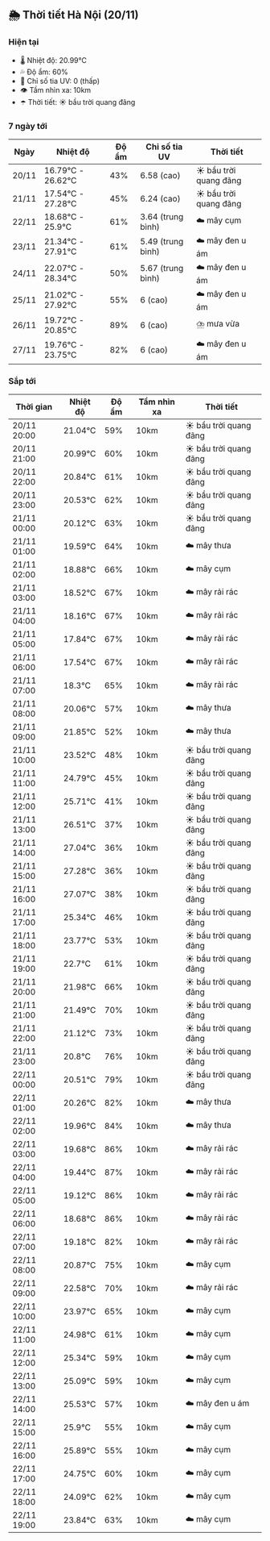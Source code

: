 ## 🌦️ Thời tiết Hà Nội (20/11)

### Hiện tại

- 🌡️ Nhiệt độ: 20.99℃
- 💦 Độ ẩm: 60%
- 🌟 Chỉ số tia UV: 0 (thấp)
- 👁️ Tầm nhìn xa: 10km
- ☂️ Thời tiết: ☀️ bầu trời quang đãng

### 7 ngày tới

| Ngày | Nhiệt độ | Độ ẩm | Chỉ số tia UV | Thời tiết |
| --- | --- | --- | --- | --- |
| 20/11 | 16.79℃ - 26.62℃ | 43% | 6.58 (cao) | ☀️ bầu trời quang đãng |
| 21/11 | 17.54℃ - 27.28℃ | 45% | 6.24 (cao) | ☀️ bầu trời quang đãng |
| 22/11 | 18.68℃ - 25.9℃ | 61% | 3.64 (trung bình) | ☁️ mây cụm |
| 23/11 | 21.34℃ - 27.91℃ | 61% | 5.49 (trung bình) | ☁️ mây đen u ám |
| 24/11 | 22.07℃ - 28.34℃ | 50% | 5.67 (trung bình) | ☁️ mây đen u ám |
| 25/11 | 21.02℃ - 27.92℃ | 55% | 6 (cao) | ☁️ mây đen u ám |
| 26/11 | 19.72℃ - 20.85℃ | 89% | 6 (cao) | ⛈️ mưa vừa |
| 27/11 | 19.76℃ - 23.75℃ | 82% | 6 (cao) | ☁️ mây đen u ám |

### Sắp tới

| Thời gian | Nhiệt độ | Độ ẩm | Tầm nhìn xa | Thời tiết |
| --- | --- | --- | --- | --- |
| 20/11 20:00 | 21.04℃ | 59% | 10km | ☀️ bầu trời quang đãng |
| 20/11 21:00 | 20.99℃ | 60% | 10km | ☀️ bầu trời quang đãng |
| 20/11 22:00 | 20.84℃ | 61% | 10km | ☀️ bầu trời quang đãng |
| 20/11 23:00 | 20.53℃ | 62% | 10km | ☀️ bầu trời quang đãng |
| 21/11 00:00 | 20.12℃ | 63% | 10km | ☀️ bầu trời quang đãng |
| 21/11 01:00 | 19.59℃ | 64% | 10km | ☁️ mây thưa |
| 21/11 02:00 | 18.88℃ | 66% | 10km | ☁️ mây cụm |
| 21/11 03:00 | 18.52℃ | 67% | 10km | ☁️ mây rải rác |
| 21/11 04:00 | 18.16℃ | 67% | 10km | ☁️ mây rải rác |
| 21/11 05:00 | 17.84℃ | 67% | 10km | ☁️ mây rải rác |
| 21/11 06:00 | 17.54℃ | 67% | 10km | ☁️ mây rải rác |
| 21/11 07:00 | 18.3℃ | 65% | 10km | ☁️ mây rải rác |
| 21/11 08:00 | 20.06℃ | 57% | 10km | ☁️ mây thưa |
| 21/11 09:00 | 21.85℃ | 52% | 10km | ☁️ mây thưa |
| 21/11 10:00 | 23.52℃ | 48% | 10km | ☀️ bầu trời quang đãng |
| 21/11 11:00 | 24.79℃ | 45% | 10km | ☀️ bầu trời quang đãng |
| 21/11 12:00 | 25.71℃ | 41% | 10km | ☀️ bầu trời quang đãng |
| 21/11 13:00 | 26.51℃ | 37% | 10km | ☀️ bầu trời quang đãng |
| 21/11 14:00 | 27.04℃ | 36% | 10km | ☀️ bầu trời quang đãng |
| 21/11 15:00 | 27.28℃ | 36% | 10km | ☀️ bầu trời quang đãng |
| 21/11 16:00 | 27.07℃ | 38% | 10km | ☀️ bầu trời quang đãng |
| 21/11 17:00 | 25.34℃ | 46% | 10km | ☀️ bầu trời quang đãng |
| 21/11 18:00 | 23.77℃ | 53% | 10km | ☀️ bầu trời quang đãng |
| 21/11 19:00 | 22.7℃ | 61% | 10km | ☀️ bầu trời quang đãng |
| 21/11 20:00 | 21.98℃ | 66% | 10km | ☀️ bầu trời quang đãng |
| 21/11 21:00 | 21.49℃ | 70% | 10km | ☀️ bầu trời quang đãng |
| 21/11 22:00 | 21.12℃ | 73% | 10km | ☀️ bầu trời quang đãng |
| 21/11 23:00 | 20.8℃ | 76% | 10km | ☀️ bầu trời quang đãng |
| 22/11 00:00 | 20.51℃ | 79% | 10km | ☀️ bầu trời quang đãng |
| 22/11 01:00 | 20.26℃ | 82% | 10km | ☁️ mây thưa |
| 22/11 02:00 | 19.96℃ | 84% | 10km | ☁️ mây thưa |
| 22/11 03:00 | 19.68℃ | 86% | 10km | ☁️ mây rải rác |
| 22/11 04:00 | 19.44℃ | 87% | 10km | ☁️ mây rải rác |
| 22/11 05:00 | 19.12℃ | 86% | 10km | ☁️ mây rải rác |
| 22/11 06:00 | 18.68℃ | 86% | 10km | ☁️ mây rải rác |
| 22/11 07:00 | 19.18℃ | 82% | 10km | ☁️ mây rải rác |
| 22/11 08:00 | 20.87℃ | 75% | 10km | ☁️ mây cụm |
| 22/11 09:00 | 22.58℃ | 70% | 10km | ☁️ mây rải rác |
| 22/11 10:00 | 23.97℃ | 65% | 10km | ☁️ mây cụm |
| 22/11 11:00 | 24.98℃ | 61% | 10km | ☁️ mây cụm |
| 22/11 12:00 | 25.34℃ | 59% | 10km | ☁️ mây cụm |
| 22/11 13:00 | 25.09℃ | 59% | 10km | ☁️ mây cụm |
| 22/11 14:00 | 25.53℃ | 57% | 10km | ☁️ mây đen u ám |
| 22/11 15:00 | 25.9℃ | 55% | 10km | ☁️ mây cụm |
| 22/11 16:00 | 25.89℃ | 55% | 10km | ☁️ mây cụm |
| 22/11 17:00 | 24.75℃ | 60% | 10km | ☁️ mây cụm |
| 22/11 18:00 | 24.09℃ | 62% | 10km | ☁️ mây cụm |
| 22/11 19:00 | 23.84℃ | 63% | 10km | ☁️ mây cụm |
